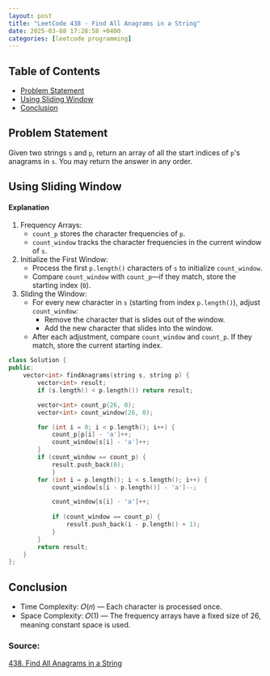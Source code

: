 ```yaml
---
layout: post
title: "LeetCode 438 - Find All Anagrams in a String"
date: 2025-03-08 17:28:58 +0400
categories: [leetcode programming]
---
```

## Table of Contents
- [Problem Statement](#problem-statement)
- [Using Sliding Window](#using-sliding-window)
- [Conclusion](#conclusion)


## Problem Statement
Given two strings `s` and `p`, return an array of all the start indices of `p`'s anagrams in `s`. You may return the answer in any order.

## Using Sliding Window
#### Explanation

1. Frequency Arrays:
    - `count_p` stores the character frequencies of `p`.
    - `count_window` tracks the character frequencies in the current window of `s`.
2. Initialize the First Window:
    - Process the first `p.length()` characters of `s` to initialize `count_window`.
    - Compare `count_window` with `count_p`—if they match, store the starting index (`0`).
3. Sliding the Window:
    - For every new character in `s` (starting from index `p.length()`), adjust `count_window`:
        - Remove the character that is slides out of the window.
        - Add the new character that slides into the window.
    - After each adjustment, compare `count_window` and `count_p`. If they match, store the current starting index.

```cpp
class Solution {
public:
    vector<int> findAnagrams(string s, string p) {
        vector<int> result;
        if (s.length() < p.length()) return result;

        vector<int> count_p(26, 0);
        vector<int> count_window(26, 0);

        for (int i = 0; i < p.length(); i++) {
            count_p[p[i] - 'a']++;
            count_window[s[i] - 'a']++;
        }
        if (count_window == count_p) {
            result.push_back(0);
            }
        for (int i = p.length(); i < s.length(); i++) {
            count_window[s[i - p.length()] - 'a']--;

            count_window[s[i] - 'a']++;
            
            if (count_window == count_p) {
                result.push_back(i - p.length() + 1);
            }
        }   
        return result;
    }
};
```

## Conclusion
- Time Complexity: 𝑂(𝑛) — Each character is processed once.
- Space Complexity: 𝑂(1) — The frequency arrays have a fixed size of 26, meaning constant space is used.

### Source:
[438. Find All Anagrams in a String](https://leetcode.com/problems/find-all-anagrams-in-a-string/description/)
